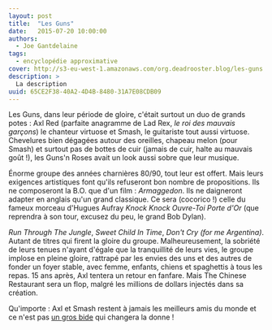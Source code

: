```yaml
---
layout: post
title:  "Les Guns"
date:   2015-07-20 10:00:00
authors: 
  - Joe Gantdelaine
tags: 
  - encyclopédie approximative
cover: http://s3-eu-west-1.amazonaws.com/org.deadrooster.blog/les-guns.jpg
description: >
  La description
uuid: 65CE2F38-40A2-4D4B-8480-31A7E08CDB09
---
```


Les Guns, dans leur période de gloire, c'était surtout un duo de grands potes : Axl Red (parfaite anagramme 
de Lad Rex, *le roi des mauvais garçons*) le chanteur virtuose et Smash, le guitariste tout aussi virtuose. 
Chevelures bien dégagées autour des oreilles, chapeau melon (pour Smash) et surtout pas de bottes de cuir 
(jamais de cuir, halte au mauvais goût !), les Guns'n Roses avait un look aussi sobre que leur musique.

Énorme groupe des années charnières 80/90, tout leur est offert. Mais leurs exigences artistiques font qu'ils 
refuseront bon nombre de propositions. Ils ne composeront la B.O. que d'un film : *Armaggedon*. Ils ne
daigneront adapter en anglais qu'un grand classique. Ce sera (cocorico !) celle du fameux morceau d'Hugues 
Aufray *Knock Knock Ouvre-Toi Porte d'Or* (que reprendra à son tour, excusez du peu, le grand Bob Dylan).

*Run Through The Jungle*, *Sweet Child In Time*, *Don't Cry (for me Argentina)*. Autant de titres qui firent 
la gloire du groupe. Malheureusement, la sobriété de leurs tenues n'ayant d'égale que la tranquillité de leurs
vies, le groupe implose en pleine gloire, rattrapé par les envies des uns et des autres de fonder un foyer 
stable, avec femme, enfants, chiens et spaghettis à tous les repas. 15 ans après, Axl tentera un retour en 
fanfare. Mais The Chinese Restaurant sera un flop, malgré les millions de dollars injectés dans sa création.

Qu'importe : Axl et Smash restent à jamais les meilleurs amis du monde et ce n'est pas 
[un gros bide](http://images.thegauntlet.com/pics/axl-rose-canada-boris_menkevich.jpg) 
qui changera la donne !
